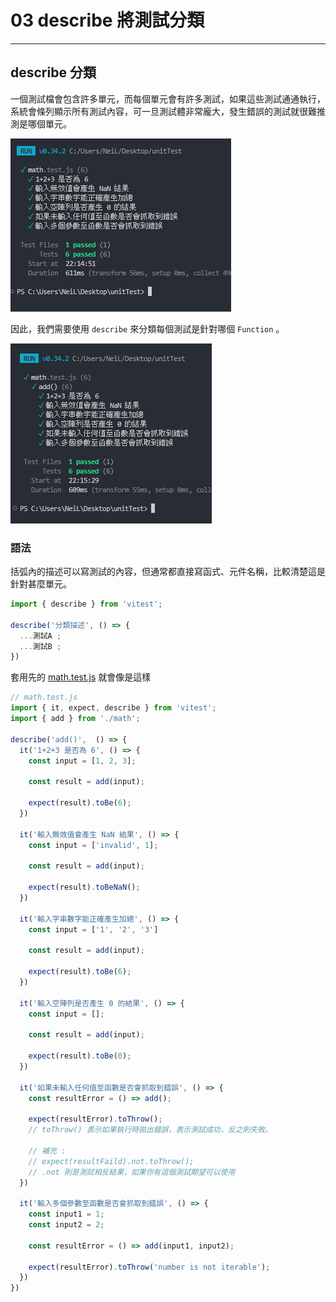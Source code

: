 # 03 describe 將測試分類
---

## describe 分類

一個測試檔會包含許多單元，而每個單元會有許多測試，如果這些測試通通執行，系統會條列顯示所有測試內容，可一旦測試體非常龐大，發生錯誤的測試就很難推測是哪個單元。

![Alt text](../img/image-2.png)

因此，我們需要使用 ```describe``` 來分類每個測試是針對哪個 ```Function``` 。

![Alt text](../img/image-3.png)

### 語法

括弧內的描述可以寫測試的內容，但通常都直接寫函式、元件名稱，比較清楚這是針對甚麼單元。 

```js
import { describe } from 'vitest';

describe('分類描述', () => {
  ...測試A ;
  ...測試B ;
})
```

套用先的 [math.test.js]() 就會像是這樣

```js
// math.test.js
import { it, expect, describe } from 'vitest';
import { add } from './math';

describe('add()',  () => {
  it('1+2+3 是否為 6', () => {
    const input = [1, 2, 3];
  
    const result = add(input);
  
    expect(result).toBe(6);
  })
  
  it('輸入無效值會產生 NaN 結果', () => {
    const input = ['invalid', 1];
  
    const result = add(input);
  
    expect(result).toBeNaN();
  })
  
  it('輸入字串數字能正確產生加總', () => {
    const input = ['1', '2', '3']
  
    const result = add(input);
  
    expect(result).toBe(6);
  })
  
  it('輸入空陣列是否產生 0 的結果', () => {
    const input = [];
  
    const result = add(input);
  
    expect(result).toBe(0);
  })
  
  it('如果未輸入任何值至函數是否會抓取到錯誤', () => {
    const resultError = () => add();
  
    expect(resultError).toThrow();
    // toThrow() 表示如果執行時拋出錯誤，表示測試成功，反之則失敗。
  
    // 補充 : 
    // expect(resultFaild).not.toThrow();
    // .not 則是測試相反結果，如果你有這個測試期望可以使用
  })
  
  it('輸入多個參數至函數是否會抓取到錯誤', () => {
    const input1 = 1;
    const input2 = 2;
  
    const resultError = () => add(input1, input2);
  
    expect(resultError).toThrow('number is not iterable');
  })
})
```